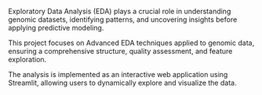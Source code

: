 Exploratory Data Analysis (EDA) plays a crucial role in understanding genomic datasets, identifying patterns, and uncovering insights before applying predictive modeling. 

This project focuses on Advanced EDA techniques applied to genomic data, ensuring a comprehensive structure, quality assessment, and feature exploration. 

The analysis is implemented as an interactive web application using Streamlit, allowing users to dynamically explore and visualize the data. 


